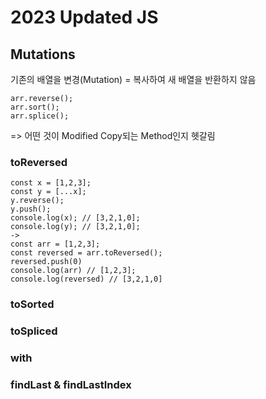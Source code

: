# 2023 Updated JS

## Mutations

기존의 배열을 변경(Mutation) = 복사하여 새 배열을 반환하지 않음

```
arr.reverse();
arr.sort();
arr.splice();
```

=> 어떤 것이 Modified Copy되는 Method인지 헷갈림

### toReversed

```
const x = [1,2,3];
const y = [...x];
y.reverse();
y.push();
console.log(x); // [3,2,1,0];
console.log(y); // [3,2,1,0];
->
const arr = [1,2,3];
const reversed = arr.toReversed();
reversed.push(0)
console.log(arr) // [1,2,3];
console.log(reversed) // [3,2,1,0]

```

### toSorted

### toSpliced

### with

### findLast & findLastIndex
